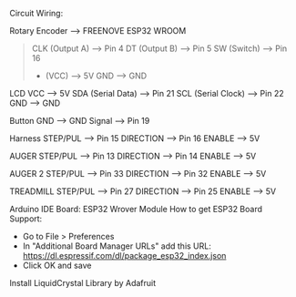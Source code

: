 Circuit Wiring:

Rotary Encoder   --> FREENOVE ESP32 WROOM
> CLK (Output A) --> Pin 4 
> DT  (Output B) --> Pin 5 
> SW  (Switch)   --> Pin 16 
>  +  (VCC)      --> 5V 
> GND            --> GND

LCD 
VCC                 --> 5V
SDA (Serial Data)   --> Pin 21
SCL (Serial Clock)  --> Pin 22
GND                 --> GND

Button 
GND    --> GND
Signal --> Pin 19

Harness
STEP/PUL    --> Pin 15
DIRECTION   --> Pin 16
ENABLE      --> 5V

AUGER 
STEP/PUL    --> Pin 13
DIRECTION   --> Pin 14
ENABLE      --> 5V

AUGER 2 
STEP/PUL    --> Pin 33
DIRECTION   --> Pin 32
ENABLE      --> 5V

TREADMILL
STEP/PUL    --> Pin 27
DIRECTION   --> Pin 25
ENABLE      --> 5V

Arduino IDE
Board: ESP32 Wrover Module
How to get ESP32 Board Support:
- Go to File > Preferences
- In "Additional Board Manager URLs" add this URL:
https://dl.espressif.com/dl/package_esp32_index.json
- Click OK and save
  
Install LiquidCrystal Library by Adafruit

